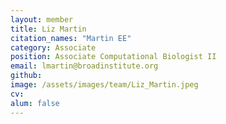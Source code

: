 ```yaml
---
layout: member
title: Liz Martin
citation_names: "Martin EE"
category: Associate
position: Associate Computational Biologist II
email: lmartin@broadinstitute.org
github: 
image: /assets/images/team/Liz_Martin.jpeg
cv:
alum: false
---
```


